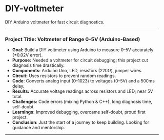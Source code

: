 # DIY-voltmeter
DIY Arduino voltmeter for fast circuit diagnostics.

---

### **Project Title:** Voltmeter of Range 0–5V (Arduino-Based)

* **Goal:** Build a DIY voltmeter using Arduino to measure 0–5V accurately (±0.02V error).
* **Purpose:** Needed a voltmeter for circuit debugging; this project cut diagnosis time drastically.
* **Components:** Arduino Uno, LED, resistors (220Ω), jumper wires.
* **Circuit:** Uses resistors to prevent random readings.
* **Code:** Converts analog input (0–1023) to voltages (0–5V) and a 500ms delay.
* **Results:** Accurate voltage readings across resistors and LED; near 5V total.
* **Challenges:** Code errors (mixing Python & C++), long diagnosis time, self-doubt.
* **Learnings:** Improved debugging, overcame self-doubt, proud first project.
* **Conclusion:** Just the start of a journey to keep building. Looking for guidance and mentorship.

---

